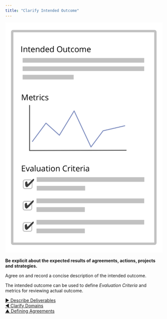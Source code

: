 ```yaml
---
title: "Clarify Intended Outcome"
---
```



![right,fit](img/templates/outcome-and-criteria.png)

**Be explicit about the expected results of agreements, actions, projects and strategies.**

Agree on and record a concise description of the intended outcome. 

The intended outcome can be used to define *Evaluation Criteria* and metrics for reviewing actual outcome.


[&#9654; Describe Deliverables](describe-deliverables.html)<br/>[&#9664; Clarify Domains](clarify-domains.html)<br/>[&#9650; Defining Agreements](defining-agreements.html)

